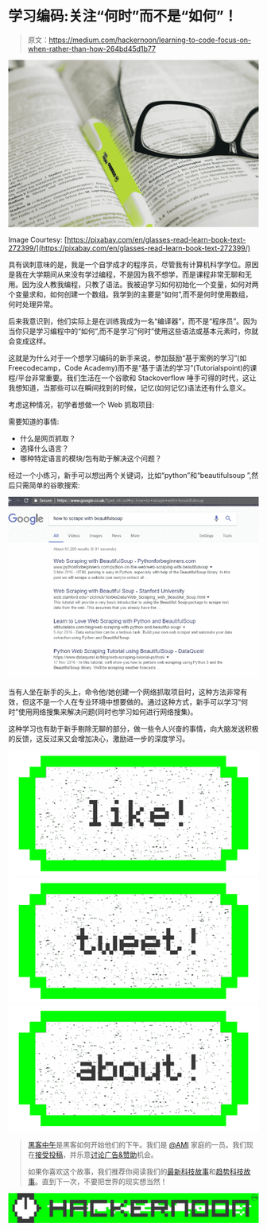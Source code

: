 # 学习编码:关注“何时”而不是“如何”！

> 原文：<https://medium.com/hackernoon/learning-to-code-focus-on-when-rather-than-how-264bd45d1b77>

![](img/3a2c6b7c320dc6c2df4650f4344bd5d8.png)

Image Courtesy: [https://pixabay.com/en/glasses-read-learn-book-text-272399/](https://pixabay.com/en/glasses-read-learn-book-text-272399/)

具有讽刺意味的是，我是一个自学成才的程序员，尽管我有计算机科学学位。原因是我在大学期间从来没有学过编程，不是因为我不想学，而是课程非常无聊和无用。因为没人教我编程，只教了语法。我被迫学习如何初始化一个变量，如何对两个变量求和，如何创建一个数组。我学到的主要是“如何”,而不是何时使用数组，何时处理异常。

后来我意识到，他们实际上是在训练我成为一名“编译器”，而不是“程序员”。因为当你只是学习编程中的“如何”,而不是学习“何时”使用这些语法或基本元素时，你就会变成这样。

这就是为什么对于一个想学习编码的新手来说，参加鼓励“基于案例的学习”(如 Freecodecamp，Code Academy)而不是“基于语法的学习”(Tutorialspoint)的课程/平台非常重要。我们生活在一个谷歌和 Stackoverflow 唾手可得的时代，这让我想知道，当那些可以在瞬间找到的时候，记忆(如何记忆)语法还有什么意义。

考虑这种情况，初学者想做一个 Web 抓取项目:

需要知道的事情:

*   什么是网页抓取？
*   选择什么语言？
*   哪种特定语言的模块/包有助于解决这个问题？

经过一个小练习，新手可以想出两个关键词，比如“python”和“beautifulsoup ”,然后只需简单的谷歌搜索:

![](img/0bb4722a6ac196eb56be32da7b220550.png)

当有人坐在新手的头上，命令他/她创建一个网络抓取项目时，这种方法非常有效，但这不是一个人在专业环境中想要做的。通过这种方式，新手可以学习“何时”使用网络搜集来解决问题(同时也学习如何进行网络搜集)。

这种学习也有助于新手剔除无聊的部分，做一些令人兴奋的事情，向大脑发送积极的反馈，这反过来又会增加决心，激励进一步的深度学习。

[![](img/50ef4044ecd4e250b5d50f368b775d38.png)](http://bit.ly/HackernoonFB)[![](img/979d9a46439d5aebbdcdca574e21dc81.png)](https://goo.gl/k7XYbx)[![](img/2930ba6bd2c12218fdbbf7e02c8746ff.png)](https://goo.gl/4ofytp)

> [黑客中午](http://bit.ly/Hackernoon)是黑客如何开始他们的下午。我们是 [@AMI](http://bit.ly/atAMIatAMI) 家庭的一员。我们现在[接受投稿](http://bit.ly/hackernoonsubmission)，并乐意[讨论广告&赞助](mailto:partners@amipublications.com)机会。
> 
> 如果你喜欢这个故事，我们推荐你阅读我们的[最新科技故事](http://bit.ly/hackernoonlatestt)和[趋势科技故事](https://hackernoon.com/trending)。直到下一次，不要把世界的现实想当然！

![](img/be0ca55ba73a573dce11effb2ee80d56.png)